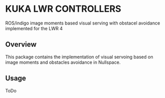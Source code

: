 # KUKA LWR CONTROLLERS

ROS/indigo image moments based visual serving with obstacel avoidance implemented for the LWR 4

## Overview

This package contains the implementation of visual servoing based on image moments and obstacles avoidance in Nullspace. 


## Usage
ToDo
